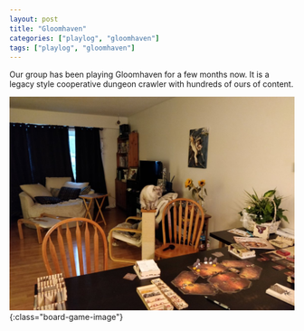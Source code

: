 ```yaml
---
layout: post
title: "Gloomhaven"
categories: ["playlog", "gloomhaven"]
tags: ["playlog", "gloomhaven"]
---
```


Our group has been playing Gloomhaven for a few months now. It is a legacy style cooperative dungeon crawler with hundreds of ours of content.

![Gloomhaven](/assets/playlog/Gloomhaven.jpg){:class="board-game-image"}
